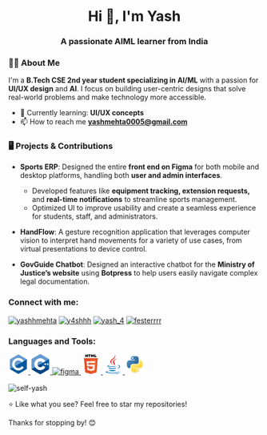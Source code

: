 <h1 align="center">Hi 👋, I'm Yash</h1>
<h3 align="center">A passionate AIML learner from India</h3>

### 👨‍💻 About Me
I'm a **B.Tech CSE 2nd year student specializing in AI/ML** with a passion for **UI/UX design** and **AI**. I focus on building user-centric designs that solve real-world problems and make technology more accessible.

- 🌱 Currently learning: **UI/UX concepts**
- 📫 How to reach me **yashmehta0005@gmail.com**

### 🖥️ Projects & Contributions
- **Sports ERP**: Designed the entire **front end on Figma** for both mobile and desktop platforms, handling both **user and admin interfaces**.
  - Developed features like **equipment tracking, extension requests,** and **real-time notifications** to streamline sports management.
  - Optimized UI to improve usability and create a seamless experience for students, staff, and administrators.

- **HandFlow**: A gesture recognition application that leverages computer vision to interpret hand movements for a variety of use cases, from virtual presentations to device control.

- **GovGuide Chatbot**: Designed an interactive chatbot for the **Ministry of Justice’s website** using **Botpress** to help users easily navigate complex legal documentation.



<h3 align="left">Connect with me:</h3>
<p align="left">
<a href="https://linkedin.com/in/yashhmehta" target="blank"><img align="center" src="https://raw.githubusercontent.com/rahuldkjain/github-profile-readme-generator/master/src/images/icons/Social/linked-in-alt.svg" alt="yashhmehta" height="30" width="40" /></a>
<a href="https://kaggle.com/y4shhh" target="blank"><img align="center" src="https://raw.githubusercontent.com/rahuldkjain/github-profile-readme-generator/master/src/images/icons/Social/kaggle.svg" alt="y4shhh" height="30" width="40" /></a>
<a href="https://www.hackerrank.com/yash_4" target="blank"><img align="center" src="https://raw.githubusercontent.com/rahuldkjain/github-profile-readme-generator/master/src/images/icons/Social/hackerrank.svg" alt="yash_4" height="30" width="40" /></a>
<a href="https://discord.gg/festerrrr" target="blank"><img align="center" src="https://raw.githubusercontent.com/rahuldkjain/github-profile-readme-generator/master/src/images/icons/Social/discord.svg" alt="festerrrr" height="30" width="40" /></a>
</p>

<h3 align="left">Languages and Tools:</h3>
<p align="left"> 
<a href="https://www.cprogramming.com/" target="_blank" rel="noreferrer"> <img src="https://raw.githubusercontent.com/devicons/devicon/master/icons/c/c-original.svg" alt="c" width="40" height="40"/> </a> 
<a href="https://www.w3schools.com/cpp/" target="_blank" rel="noreferrer"> <img src="https://raw.githubusercontent.com/devicons/devicon/master/icons/cplusplus/cplusplus-original.svg" alt="cplusplus" width="40" height="40"/> </a> 
<a href="https://www.figma.com/" target="_blank" rel="noreferrer"> <img src="https://www.vectorlogo.zone/logos/figma/figma-icon.svg" alt="figma" width="40" height="40"/> </a> 
<a href="https://www.w3.org/html/" target="_blank" rel="noreferrer"> <img src="https://raw.githubusercontent.com/devicons/devicon/master/icons/html5/html5-original-wordmark.svg" alt="html5" width="40" height="40"/> </a> 
<a href="https://www.java.com" target="_blank" rel="noreferrer"> <img src="https://raw.githubusercontent.com/devicons/devicon/master/icons/java/java-original.svg" alt="java" width="40" height="40"/> </a> 
<a href="https://www.python.org" target="_blank" rel="noreferrer"> <img src="https://raw.githubusercontent.com/devicons/devicon/master/icons/python/python-original.svg" alt="python" width="40" height="40"/> </a> 
</p>

<p><img align="center" src="https://github-readme-stats.vercel.app/api/top-langs?username=self-yash&show_icons=true&theme=dark&bg_color=000000&locale=en&layout=compact" alt="self-yash" /></p>

⭐ Like what you see? Feel free to star my repositories!


Thanks for stopping by! 😊
